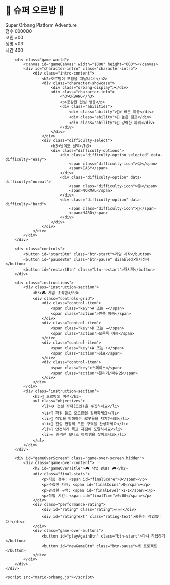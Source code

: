 <!DOCTYPE html>
<html lang="ko">
<head>
    <meta charset="UTF-8">
    <meta name="viewport" content="width=device-width, initial-scale=1.0">
    <title>슈퍼 오르방 - 플랫폼 어드벤처</title>
    <link rel="stylesheet" href="mario-orbang.css">
</head>
<body>
    <div class="game-container">
        <div class="header">
            <div class="game-title">
                <h1>🍄 슈퍼 오르방 🍄</h1>
                <div class="subtitle">Super Orbang Platform Adventure</div>
            </div>
            <div class="game-stats">
                <div class="stat-group">
                    <div class="stat-item">
                        <span class="stat-label">점수</span>
                        <span id="score" class="stat-value">000000</span>
                    </div>
                    <div class="stat-item">
                        <span class="stat-label">코인</span>
                        <span id="coins" class="stat-value">×00</span>
                    </div>
                </div>
                <div class="stat-group">
                    <div class="stat-item">
                        <span class="stat-label">생명</span>
                        <span id="lives" class="stat-value">×03</span>
                    </div>
                    <div class="stat-item">
                        <span class="stat-label">시간</span>
                        <span id="time" class="stat-value">400</span>
                    </div>
                </div>
            </div>
        </div>

        <div class="game-world">
            <canvas id="gameCanvas" width="1000" height="600"></canvas>
            <div id="character-intro" class="character-intro">
                <div class="intro-content">
                    <h2>오르방이 모험을 떠납니다!</h2>
                    <div class="character-showcase">
                        <div class="orbang-display"></div>
                        <div class="character-info">
                            <h3>ORBANG</h3>
                            <p>용감한 건설 영웅</p>
                            <div class="abilities">
                                <div class="ability">🏃‍♂️ 빠른 이동</div>
                                <div class="ability">🦘 높은 점프</div>
                                <div class="ability">💪 강력한 파워</div>
                            </div>
                        </div>
                    </div>
                    <div class="difficulty-select">
                        <h3>난이도 선택</h3>
                        <div class="difficulty-options">
                            <div class="difficulty-option selected" data-difficulty="easy">
                                <span class="difficulty-icon">😊</span>
                                <span>EASY</span>
                            </div>
                            <div class="difficulty-option" data-difficulty="normal">
                                <span class="difficulty-icon">😐</span>
                                <span>NORMAL</span>
                            </div>
                            <div class="difficulty-option" data-difficulty="hard">
                                <span class="difficulty-icon">😤</span>
                                <span>HARD</span>
                            </div>
                        </div>
                    </div>
                </div>
            </div>
        </div>

        <div class="controls">
            <button id="startBtn" class="btn-start">게임 시작</button>
            <button id="pauseBtn" class="btn-pause" disabled>일시정지</button>
            <button id="restartBtn" class="btn-restart">재시작</button>
        </div>

        <div class="instructions">
            <div class="instruction-section">
                <h3>🎮 게임 조작법</h3>
                <div class="controls-grid">
                    <div class="control-item">
                        <span class="key">A 또는 ←</span>
                        <span class="action">왼쪽 이동</span>
                    </div>
                    <div class="control-item">
                        <span class="key">D 또는 →</span>
                        <span class="action">오른쪽 이동</span>
                    </div>
                    <div class="control-item">
                        <span class="key">W 또는 ↑</span>
                        <span class="action">점프</span>
                    </div>
                    <div class="control-item">
                        <span class="key">스페이스</span>
                        <span class="action">달리기/파워업</span>
                    </div>
                </div>
            </div>
            <div class="instruction-section">
                <h3>🎯 오르방의 미션</h3>
                <ul class="objectives">
                    <li>🪙 건설 자재(코인)을 수집하세요</li>
                    <li>🍄 파워 툴로 오르방을 강화하세요</li>
                    <li>🤖 작업을 방해하는 로봇들을 처치하세요</li>
                    <li>🚧 건설 현장의 모든 구역을 완성하세요</li>
                    <li>🏁 안전하게 목표 지점에 도달하세요</li>
                    <li>⭐ 숨겨진 보너스 아이템을 찾아보세요</li>
                </ul>
            </div>
        </div>

        <div id="gameOverScreen" class="game-over-screen hidden">
            <div class="game-over-content">
                <h2 id="gameOverTitle">🎮 작업 완료! 🎮</h2>
                <div class="final-stats">
                    <p>최종 점수: <span id="finalScore">0</span></p>
                    <p>수집한 자재: <span id="finalCoins">0</span></p>
                    <p>완성한 구역: <span id="finalLevel">1-1</span></p>
                    <p>작업 시간: <span id="finalTime">0:00</span></p>
                </div>
                <div class="performance-rating">
                    <div id="rating" class="rating">⭐⭐⭐</div>
                    <div id="ratingText" class="rating-text">훌륭한 작업입니다!</div>
                </div>
                <div class="game-over-buttons">
                    <button id="playAgainBtn" class="btn-start">다시 작업하기</button>
                    <button id="newGameBtn" class="btn-pause">새 프로젝트</button>
                </div>
            </div>
        </div>
    </div>

    <script src="mario-orbang.js"></script>
</body>
</html>
